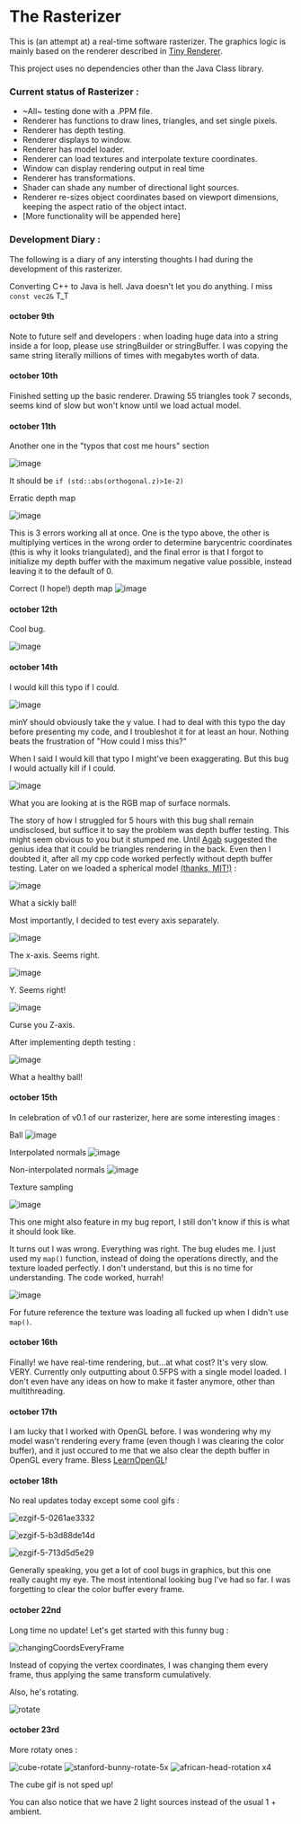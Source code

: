 # The Rasterizer
This is (an attempt at) a real-time software rasterizer. The graphics logic is mainly based on the renderer described in [Tiny Renderer](https://github.com/ssloy/tinyrenderer/wiki/Lesson-0:-getting-started).

This project uses no dependencies other than the Java Class library.

### Current status of Rasterizer :

* ~All~ testing done with a .PPM file.
* Renderer has functions to draw lines, triangles, and set single pixels.
* Renderer has depth testing.
* Renderer displays to window.
* Renderer has model loader.
* Renderer can load textures and interpolate texture coordinates.
* Window can display rendering output in real time
* Renderer has transformations.
* Shader can shade any number of directional light sources.
* Renderer re-sizes object coordinates based on viewport dimensions, keeping the aspect ratio of the object intact.
* [More functionality will be appended here]

### Development Diary : 

The following is a diary of any intersting thoughts I had during the development of this rasterizer.

Converting C++ to Java is hell. Java doesn't let you do anything. I miss ``` const vec2& ``` T_T 

#### october 9th 
Note to future self and developers : when loading huge data into a string inside a for loop, please use stringBuilder or stringBuffer. I was copying the same string literally millions of times with megabytes worth of data.
#### october 10th
Finished setting up the basic renderer. Drawing 55 triangles took 7 seconds, seems kind of slow but won't know until we load actual model.
#### october 11th
Another one in the "typos that cost me hours" section 

![image](https://github.com/3rd-Stage-ACP-SUE-ABH/ACP-Project/assets/50342436/f006499c-5418-4b6b-b6cd-c622f5c6f18a)

It should be ```if (std::abs(orthogonal.z)>1e-2)```

Erratic depth map 

![image](https://github.com/3rd-Stage-ACP-SUE-ABH/ACP-Project/assets/50342436/7f9fe3a3-7112-4691-be62-c63a762cf7e5)

This is 3 errors working all at once. One is the typo above, the other is multiplying vertices in the wrong order to determine barycentric coordinates (this is why it looks triangulated), and the final error is that I forgot to initialize my depth buffer with the maximum negative value possible, instead leaving it to the default of 0. 

Correct (I hope!) depth map
![image](https://github.com/3rd-Stage-ACP-SUE-ABH/ACP-Project/assets/50342436/fec67688-9340-4f38-8e32-0eaf3961b4e1)
#### october 12th
Cool bug.

![image](https://github.com/3rd-Stage-ACP-SUE-ABH/ACP-Project/assets/50342436/a12960e7-5131-4897-8f14-b5eb6b2763a7)
#### october 14th
I would kill this typo if I could.


![image](https://github.com/3rd-Stage-ACP-SUE-ABH/ACP-Project/assets/50342436/1eb44dd0-5ae1-440a-a1ff-243f99c8bcc0)

minY should obviously take the y value.
I had to deal with this typo the day before presenting my code, and I troubleshot it for at least an hour.
Nothing beats the frustration of "How could I miss this?"


When I said I would kill that typo I might've been exaggerating. But this bug I would actually kill if I could.


![image](https://github.com/3rd-Stage-ACP-SUE-ABH/ACP-Project/assets/50342436/97e49283-7458-412e-8e9a-b4e31ed01f08)


What you are looking at is the RGB map of surface normals.

The story of how I struggled for 5 hours with this bug shall remain undisclosed, but suffice it to say the problem was depth buffer testing. This might seem obvious to you but it stumped me. Until [Agab](https://github.com/Agab-dev) suggested the genius idea that it could be triangles rendering in the back. Even then I doubted it, after all my cpp code worked perfectly without depth buffer testing. Later on we loaded a spherical model [(thanks, MIT!)](https://web.mit.edu/djwendel/www/weblogo/shapes/basic-shapes/sphere/sphere.obj) :

![image](https://github.com/3rd-Stage-ACP-SUE-ABH/ACP-Project/assets/50342436/589f40a3-ce7f-41e3-801e-8cf4ac0fb292)

What a sickly ball!

Most importantly, I decided to test every axis separately.

![image](https://github.com/3rd-Stage-ACP-SUE-ABH/ACP-Project/assets/50342436/d30d5174-08d3-4a39-bd16-db2c8f224db1)

The x-axis. Seems right.

![image](https://github.com/3rd-Stage-ACP-SUE-ABH/ACP-Project/assets/50342436/fdcb82c5-afab-4d37-a4d2-555f4d0bc185)

Y. Seems right!

![image](https://github.com/3rd-Stage-ACP-SUE-ABH/ACP-Project/assets/50342436/e599e5ce-8781-490b-aeaa-427da8f1f42b)

Curse you Z-axis.

After implementing depth testing : 

![image](https://github.com/3rd-Stage-ACP-SUE-ABH/ACP-Project/assets/50342436/88678aab-be39-442b-aab1-5b7639d0833b)

What a healthy ball!

#### october 15th
In celebration of v0.1 of our rasterizer, here are some interesting images : 

Ball
![image](https://github.com/3rd-Stage-ACP-SUE-ABH/ACP-Project/assets/50342436/b65aeccb-2574-4c5a-ba28-59048a98b84b)


Interpolated normals
![image](https://github.com/3rd-Stage-ACP-SUE-ABH/ACP-Project/assets/50342436/a33b85cb-e9bd-4c69-b84d-147f38b4c9a7)

Non-interpolated normals
![image](https://github.com/3rd-Stage-ACP-SUE-ABH/ACP-Project/assets/50342436/b0fdfc0b-71ff-4fa0-b90d-46810b738882)


Texture sampling 


![image](https://github.com/3rd-Stage-ACP-SUE-ABH/ACP-Project/assets/50342436/359e1298-47bc-4957-8c44-5e359dd3affa)

This one might also feature in my bug report, I still don't know if this is what it should look like.


It turns out I was wrong. Everything was right. The bug eludes me. I just used my ```map()``` function, instead of doing the operations directly, and the texture loaded perfectly.
I don't understand, but this is no time for understanding. The code worked, hurrah!

![image](https://github.com/3rd-Stage-ACP-SUE-ABH/ACP-Project/assets/50342436/fb0c7f2c-c2c9-4e03-b070-b8f15ad50a42)


For future reference the texture was loading all fucked up when I didn't use ```map()```.


#### october 16th
Finally! we have real-time rendering, but...at what cost?
It's very slow. VERY.
Currently only outputting about 0.5FPS with a single model loaded. I don't even have any ideas on how to make it faster anymore, other than multithreading.
#### october 17th
I am lucky that I worked with OpenGL before. I was wondering why my model wasn't rendering every frame (even though I was clearing the color buffer), and it just occured to me that we also clear the depth buffer in OpenGL every frame.
Bless [LearnOpenGL](https://learnopengl.com/)!
#### october 18th
No real updates today except some cool gifs :


![ezgif-5-0261ae3332](https://github.com/3rd-Stage-ACP-SUE-ABH/ACP-Project/assets/50342436/fb7ca27f-b182-44c2-8da9-e3f467fc25d1)


![ezgif-5-b3d88de14d](https://github.com/3rd-Stage-ACP-SUE-ABH/ACP-Project/assets/50342436/d1be0a90-b37d-4654-9a48-8f8c34e6efb3)


![ezgif-5-713d5d5e29](https://github.com/3rd-Stage-ACP-SUE-ABH/ACP-Project/assets/50342436/4943b1e1-9728-4bb6-8136-cc9392742b0b)

Generally speaking, you get a lot of cool bugs in graphics, but this one really caught my eye. The most intentional looking bug I've had so far. I was forgetting to clear the color buffer every frame.

#### october 22nd
Long time no update!
Let's get started with this funny bug : 

![changingCoordsEveryFrame](https://github.com/3rd-Stage-ACP-SUE-ABH/ACP-Project/assets/50342436/7eb3f973-f4af-48e4-b541-418d37c6966a)

Instead of copying the vertex coordinates, I was changing them every frame, thus applying the same transform cumulatively.



Also, he's rotating.


![rotate](https://github.com/3rd-Stage-ACP-SUE-ABH/ACP-Project/assets/50342436/6683c68e-1e86-4ece-a848-80a6d3fe970e)

#### october 23rd
More rotaty ones : 

![cube-rotate](https://github.com/3rd-Stage-ACP-SUE-ABH/ACP-Project/assets/50342436/1aeea375-5dab-4ee5-9a12-151a860e6fc2)
![stanford-bunny-rotate-5x](https://github.com/3rd-Stage-ACP-SUE-ABH/ACP-Project/assets/50342436/591d3f9e-10d5-473d-a3e4-2a0044411153)
![african-head-rotation x4](https://github.com/3rd-Stage-ACP-SUE-ABH/ACP-Project/assets/50342436/87f5c23b-2373-432e-a93d-0a063c0ea873)

The cube gif is not sped up!

You can also notice that we have 2 light sources instead of the usual 1 + ambient. 
